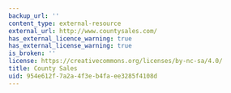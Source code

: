 ```yaml
---
backup_url: ''
content_type: external-resource
external_url: http://www.countysales.com/
has_external_licence_warning: true
has_external_license_warning: true
is_broken: ''
license: https://creativecommons.org/licenses/by-nc-sa/4.0/
title: County Sales
uid: 954e612f-7a2a-4f3e-b4fa-ee3285f4108d
---
```

